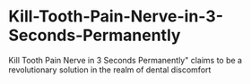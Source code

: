 # Kill-Tooth-Pain-Nerve-in-3-Seconds-Permanently
Kill Tooth Pain Nerve in 3 Seconds Permanently" claims to be a revolutionary solution in the realm of dental discomfort
